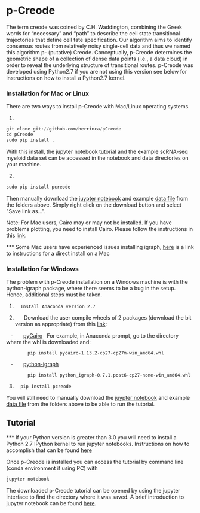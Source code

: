 # **p-Creode**

The term creode was coined by C.H. Waddington, combining the Greek words for “necessary” and “path” to describe the cell state transitional trajectories that define cell fate specification. Our algorithm aims to identify consensus routes from relatively noisy single-cell data and thus we named this algorithm p- (putative) Creode. Conceptually, p-Creode determines the geometric shape of a collection of dense data points (i.e., a data cloud) in order to reveal the underlying structure of transitional routes. p-Creode was developed using Python2.7 if you are not using this version see below for instructions on how to install a Python2.7 kernel.  

### Installation for Mac or Linux

There are two ways to install p-Creode with Mac/Linux operating systems.

1.
```python
git clone git://github.com/herrinca/pCreode
cd pCreode
sudo pip install .
```
With this install, the jupyter notebook tutorial and the example scRNA-seq myeloid data set can be accessed in the notebook and data directories on your machine.

2.
```python
sudo pip install pcreode
```
Then manually download the [juypter notebook](https://github.com/KenLauLab/pCreode/blob/master/notebooks/pCreode_tutorial.ipynb) and example [data file](https://github.com/KenLauLab/pCreode/blob/master/data/Myeloid_with_IDs.csv) from the folders above. Simply right click on the download button and select "Save link as...".

Note: For Mac users, Cairo may or may not be installed. If you have problems plotting, you need to install Cairo. Please follow the instructions in this [link](http://macappstore.org/cairo/).

*** Some Mac users have experienced issues installing igraph, [here](http://igraph.org/python/#pyinstallosx) is a link to instructions for a direct install on a Mac 

### Installation for Windows

The problem with p-Creode installation on a Windows machine is with the python-igraph package, where there seems to be a bug in the setup.  Hence, additional steps must be taken.
1.       Install Anaconda version 2.7
2.       Download the user compile wheels of 2 packages (download the bit version as appropriate) from this [link](http://www.lfd.uci.edu/~gohlke/pythonlibs/): 

    -       [pyCairo](http://www.lfd.uci.edu/~gohlke/pythonlibs/#pycairo)
  
            For example, in Anaconda prompt, go to the directory where the whl is downloaded and:  
   
            pip install pycairo-1.13.2-cp27-cp27m-win_amd64.whl
            
    -       [python-igraph](http://www.lfd.uci.edu/~gohlke/pythonlibs/#python-igraph)
    
            pip install python_igraph-0.7.1.post6-cp27-none-win_amd64.whl
    
3.       pip install pcreode

You will still need to manually download the [juypter notebook](https://github.com/KenLauLab/pCreode/blob/master/notebooks/pCreode_tutorial.ipynb) and example [data file](https://github.com/KenLauLab/pCreode/blob/master/data/Myeloid_with_IDs.csv) from the folders above to be able to run the tutorial.

## Tutorial

*** If your Python version is greater than 3.0 you will need to install a Python 2.7 IPython kernel to run jupyter notebooks. Instructions on how to accomplish that can be found [here](https://ipython.readthedocs.io/en/latest/install/kernel_install.html)

Once p-Creode is installed you can access the tutorial by command line (conda environment if using PC) with
```python
jupyter notebook
```
The downloaded p-Creode tutorial can be opened by using the jupyter interface to find the directory where it was saved. A brief introduction to jupyter notebook can be found [here](https://www.datacamp.com/community/tutorials/tutorial-jupyter-notebook#gs.P04bH=8).
